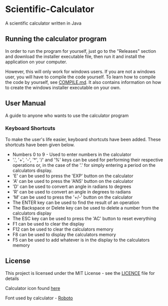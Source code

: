# Scientific-Calculator
 A scientific calculator written in Java

## Running the calculator program

In order to run the program for yourself, just go to the "Releases" section and download the installer executable file, then run it and install the application on your computer.

However, this will only work for windows users. If you are not a windows user, you will have to compile the code yourself. To learn how to compile the code by yourself, see [COMPILE.md](COMPILE.md). It also contains information on how to create the windows installer executable on your own.

## User Manual

A guide to anyone who wants to use the calculator program

### Keyboard Shortcuts

To make the user's life easier, keyboard shortcuts have been added.
These shortcuts have been given below.

- Numbers 0 to 9 - Used to enter numbers in the calculator
- '.', '+', '-', '*', '/' and '%' keys can be used for performing their respective operations or, in the case of the '.' for simply entering a period on the calculators display.
- 'E' can be used to press the 'EXP' button on the calculator
- 'A' can be used to press the 'ANS' button on the calculator
- 'D' can be used to convert an angle in radians to degrees
- 'R' can be used to convert an angle in degrees to radians
- 'M' can be used to press the '+/-' button on the calculator
- The ENTER key can be used to find the result of an operation
- The Backspace or Delete key can be used to delete a number from the calculators display
- The ESC key can be used to press the 'AC' button to reset everything
- F1 can be used to clear the display
- F12 can be used to clear the calculators memory
- F8 can be used to display the calculators memory
- F5 can be used to add whatever is in the display to the calculators memory

## License

This project is licensed under the MIT License - see the [LICENCE](LICENSE) file for details

Calculator icon found [here](https://freeiconshop.com/icon/calculator-icon-flat/)

Font used by calculator - [Roboto](https://fonts.google.com/specimen/Roboto)
